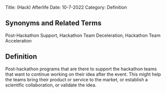 Title: (Hack) Afterlife
Date: 10-7-2022
Category: Definition

## Synonyms and Related Terms
Post-Hackathon Support, Hackathon Team Deceleration, Hackathon Team Acceleration

## Definition

Post-hackathon programs that are there to support the hackathon teams that want to continue working on their idea after the event.  This might help the teams bring their product or service to the market, or establish a scientific collaboration, or validate the idea.